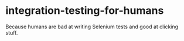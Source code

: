 # integration-testing-for-humans
Because humans are bad at writing Selenium tests and good at clicking stuff.
